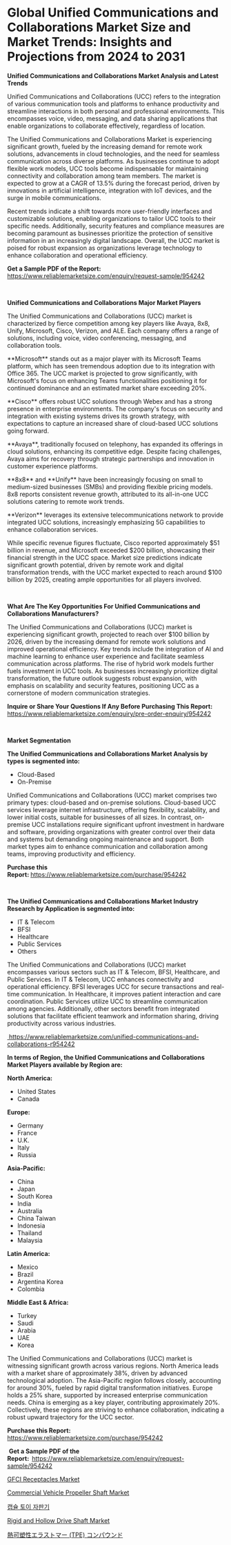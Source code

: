 <p><h1>Global Unified Communications and Collaborations Market Size and Market Trends: Insights and Projections from 2024 to 2031</h1></p><p><strong>Unified Communications and Collaborations Market Analysis and Latest Trends</strong></p>
<p><p>Unified Communications and Collaborations (UCC) refers to the integration of various communication tools and platforms to enhance productivity and streamline interactions in both personal and professional environments. This encompasses voice, video, messaging, and data sharing applications that enable organizations to collaborate effectively, regardless of location.</p><p>The Unified Communications and Collaborations Market is experiencing significant growth, fueled by the increasing demand for remote work solutions, advancements in cloud technologies, and the need for seamless communication across diverse platforms. As businesses continue to adopt flexible work models, UCC tools become indispensable for maintaining connectivity and collaboration among team members. The market is expected to grow at a CAGR of 13.5% during the forecast period, driven by innovations in artificial intelligence, integration with IoT devices, and the surge in mobile communications.</p><p>Recent trends indicate a shift towards more user-friendly interfaces and customizable solutions, enabling organizations to tailor UCC tools to their specific needs. Additionally, security features and compliance measures are becoming paramount as businesses prioritize the protection of sensitive information in an increasingly digital landscape. Overall, the UCC market is poised for robust expansion as organizations leverage technology to enhance collaboration and operational efficiency.</p></p>
<p><strong>Get a Sample PDF of the Report:&nbsp;</strong> <a href="https://www.reliablemarketsize.com/enquiry/request-sample/954242">https://www.reliablemarketsize.com/enquiry/request-sample/954242</a></p>
<p>&nbsp;</p>
<p><strong>Unified Communications and Collaborations Major Market Players</strong></p>
<p><p>The Unified Communications and Collaborations (UCC) market is characterized by fierce competition among key players like Avaya, 8x8, Unify, Microsoft, Cisco, Verizon, and ALE. Each company offers a range of solutions, including voice, video conferencing, messaging, and collaboration tools.</p><p>**Microsoft** stands out as a major player with its Microsoft Teams platform, which has seen tremendous adoption due to its integration with Office 365. The UCC market is projected to grow significantly, with Microsoft's focus on enhancing Teams functionalities positioning it for continued dominance and an estimated market share exceeding 20%. </p><p>**Cisco** offers robust UCC solutions through Webex and has a strong presence in enterprise environments. The company's focus on security and integration with existing systems drives its growth strategy, with expectations to capture an increased share of cloud-based UCC solutions going forward.</p><p>**Avaya**, traditionally focused on telephony, has expanded its offerings in cloud solutions, enhancing its competitive edge. Despite facing challenges, Avaya aims for recovery through strategic partnerships and innovation in customer experience platforms.</p><p>**8x8** and **Unify** have been increasingly focusing on small to medium-sized businesses (SMBs) and providing flexible pricing models. 8x8 reports consistent revenue growth, attributed to its all-in-one UCC solutions catering to remote work trends.</p><p>**Verizon** leverages its extensive telecommunications network to provide integrated UCC solutions, increasingly emphasizing 5G capabilities to enhance collaboration services.</p><p>While specific revenue figures fluctuate, Cisco reported approximately $51 billion in revenue, and Microsoft exceeded $200 billion, showcasing their financial strength in the UCC space. Market size predictions indicate significant growth potential, driven by remote work and digital transformation trends, with the UCC market expected to reach around $100 billion by 2025, creating ample opportunities for all players involved.</p></p>
<p>&nbsp;</p>
<p><strong>What Are The Key Opportunities For Unified Communications and Collaborations Manufacturers?</strong></p>
<p><p>The Unified Communications and Collaborations (UCC) market is experiencing significant growth, projected to reach over $100 billion by 2026, driven by the increasing demand for remote work solutions and improved operational efficiency. Key trends include the integration of AI and machine learning to enhance user experience and facilitate seamless communication across platforms. The rise of hybrid work models further fuels investment in UCC tools. As businesses increasingly prioritize digital transformation, the future outlook suggests robust expansion, with emphasis on scalability and security features, positioning UCC as a cornerstone of modern communication strategies.</p></p>
<p><strong>Inquire or Share Your Questions If Any Before Purchasing This Report:</strong> <a href="https://www.reliablemarketsize.com/enquiry/pre-order-enquiry/954242">https://www.reliablemarketsize.com/enquiry/pre-order-enquiry/954242</a></p>
<p>&nbsp;</p>
<p><strong>Market Segmentation</strong></p>
<p><strong>The Unified Communications and Collaborations Market Analysis by types is segmented into:</strong></p>
<p><ul><li>Cloud-Based</li><li>On-Premise</li></ul></p>
<p><p>Unified Communications and Collaborations (UCC) market comprises two primary types: cloud-based and on-premise solutions. Cloud-based UCC services leverage internet infrastructure, offering flexibility, scalability, and lower initial costs, suitable for businesses of all sizes. In contrast, on-premise UCC installations require significant upfront investment in hardware and software, providing organizations with greater control over their data and systems but demanding ongoing maintenance and support. Both market types aim to enhance communication and collaboration among teams, improving productivity and efficiency.</p></p>
<p><strong>Purchase this Report:&nbsp;</strong><a href="https://www.reliablemarketsize.com/purchase/954242">https://www.reliablemarketsize.com/purchase/954242</a></p>
<p>&nbsp;</p>
<p><strong>The Unified Communications and Collaborations Market Industry Research by Application is segmented into:</strong></p>
<p><ul><li>IT & Telecom</li><li>BFSI</li><li>Healthcare</li><li>Public Services</li><li>Others</li></ul></p>
<p><p>The Unified Communications and Collaborations (UCC) market encompasses various sectors such as IT & Telecom, BFSI, Healthcare, and Public Services. In IT & Telecom, UCC enhances connectivity and operational efficiency. BFSI leverages UCC for secure transactions and real-time communication. In Healthcare, it improves patient interaction and care coordination. Public Services utilize UCC to streamline communication among agencies. Additionally, other sectors benefit from integrated solutions that facilitate efficient teamwork and information sharing, driving productivity across various industries.</p></p>
<p><a href="https://www.reliablemarketsize.com/unified-communications-and-collaborations-r954242">&nbsp;https://www.reliablemarketsize.com/unified-communications-and-collaborations-r954242</a></p>
<p><strong>In terms of Region, the Unified Communications and Collaborations Market Players available by Region are:</strong></p>
<p>
    <p> <strong> North America: </strong>
        <ul>
            <li>United States</li>
            <li>Canada</li>
        </ul>
        </p> 
    <p> <strong> Europe: </strong>
        <ul>
            <li>Germany</li>
            <li>France</li>
            <li>U.K.</li>
            <li>Italy</li>
            <li>Russia</li>
        </ul>
        </p> 
    <p> <strong> Asia-Pacific: </strong>
        <ul>
            <li>China</li>
            <li>Japan</li>
            <li>South Korea</li>
            <li>India</li>
            <li>Australia</li>
            <li>China Taiwan</li>
            <li>Indonesia</li>
            <li>Thailand</li>
            <li>Malaysia</li>
        </ul>
        </p> 
    <p> <strong> Latin America: </strong>
        <ul>
            <li>Mexico</li>
            <li>Brazil</li>
            <li>Argentina Korea</li>
            <li>Colombia</li>
        </ul>
        </p> 
    <p> <strong> Middle East & Africa: </strong>
        <ul>
            <li>Turkey</li>
            <li>Saudi</li>
            <li>Arabia</li>
            <li>UAE</li>
            <li>Korea</li>
        </ul>
    </p>
    </p>
<p><p>The Unified Communications and Collaborations (UCC) market is witnessing significant growth across various regions. North America leads with a market share of approximately 38%, driven by advanced technological adoption. The Asia-Pacific region follows closely, accounting for around 30%, fueled by rapid digital transformation initiatives. Europe holds a 25% share, supported by increased enterprise communication needs. China is emerging as a key player, contributing approximately 20%. Collectively, these regions are striving to enhance collaboration, indicating a robust upward trajectory for the UCC sector.</p></p>
<p><strong>Purchase this Report: </strong><a href="https://www.reliablemarketsize.com/purchase/954242">https://www.reliablemarketsize.com/purchase/954242</a></p>
<p>&nbsp;<strong>Get a Sample PDF of the Report:&nbsp;&nbsp;</strong><a href="https://www.reliablemarketsize.com/enquiry/request-sample/954242">https://www.reliablemarketsize.com/enquiry/request-sample/954242</a></p>
<p><strong></strong></p>
<p><p><a href="https://medium.com/@caroline.lewis06756/the-global-gfci-receptacles-market-is-at-the-forefront-of-innovation-driving-rapid-industry-ea095a26715e">GFCI Receptacles Market</a></p><p><a href="https://issuu.com/reportprime-2/docs/commercial-vehicle-propeller-shaft-_22e960c0c9d3f8">Commercial Vehicle Propeller Shaft Market</a></p><p><a href="https://medium.com/@sheldondtickinson9867/capsule-toy-vending-machine-market-%EC%9D%98-%EA%B8%80%EB%A1%9C%EB%B2%8C-%EC%8B%9C%EC%9E%A5-%EA%B0%9C%EC%9A%94%EB%8A%94-%EC%A0%84-%EC%84%B8%EA%B3%84-%EB%B0%8F-%EC%A3%BC%EC%9A%94-%EC%8B%9C%EC%9E%A5%EC%9D%98-%EC%82%B0%EC%97%85%EC%97%90-%EC%98%81%ED%96%A5%EC%9D%84-%EB%AF%B8%EC%B9%98%EB%8A%94-%EC%A3%BC%EC%9A%94-%ED%8A%B8%EB%A0%8C%EB%93%9C%EC%97%90-%EB%8C%80%ED%95%9C-%EB%8F%85%ED%8A%B9%ED%95%9C-%EA%B4%80%EC%A0%90%EC%9D%84-1678533f5b61">캡슐 토이 자판기</a></p><p><a href="https://issuu.com/reportprime-2/docs/rigid-and-hollow-drive-shaft-market_f9f8ef62556503">Rigid and Hollow Drive Shaft Market</a></p><p><a href="https://medium.com/@beaudamore/thermoplastic-elastomers-tpe-compounds-market-%E3%81%AF-%E3%82%B3%E3%82%B9%E3%83%88%E7%AE%A1%E7%90%86%E3%81%A8%E5%8A%B9%E7%8E%87%E5%90%91%E4%B8%8A%E3%82%92%E5%84%AA%E5%85%88%E3%81%97%E3%81%BE%E3%81%99-f707ef5ec5ca">熱可塑性エラストマー (TPE) コンパウンド</a></p></p>